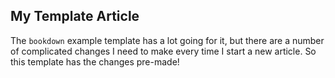## My Template Article

The `bookdown` example template has a lot going for it, but there are a number 
of complicated changes I need to make every time I start a new article. So this
template has the changes pre-made!